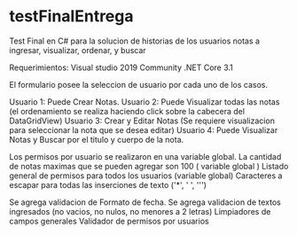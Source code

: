 # testFinalEntrega
Test Final en C# para la solucion de historias de los usuarios notas a ingresar, visualizar, ordenar, y buscar

Requerimientos:
Visual studio 2019 Community
.NET Core 3.1

El formulario posee la seleccion de usuario por cada uno de los casos.

Usuario 1: Puede Crear Notas.
Usuario 2: Puede Visualizar todas las notas (el ordenamiento se realiza haciendo click sobre la cabecera del DataGridView)
Usuario 3: Crear y Editar Notas (Se requiere visualizacion para seleccionar la nota que se desea editar)
Usuario 4: Puede Visualizar Notas y Buscar por el titulo y cuerpo de la nota.

Los permisos por usuario se realizaron en una variable global.
La cantidad de notas maximas que se pueden agregar son 100 ( variable global )
Listado general de permisos para todos los usuarios (variable global)
Caracteres a escapar para todas las inserciones de texto ('*', ' ', '\'')

Se agrega validacion de Formato de fecha.
Se agrega validacion de textos ingresados (no vacios, no nulos, no menores a 2 letras)
Limpiadores de campos generales
Validador de permisos por usuarios
